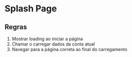 # Splash Page

## Regras
1. Mostrar loading ao iniciar a página
2. Chamar o carregar dados da conta atual
3. Navegar para a página correta ao final do carregamento